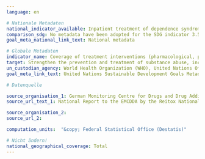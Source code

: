 ```yaml
---
language: en

# Nationale Metadaten
national_indicator_available: Inpatient treatment of dependence syndrom due to psychoactive substance use <br> Inpatient treatment of alcohol dependence
comparison_sdg: No metadata have been adopted for the SDG indicator 3.5.1.
goal_meta_national_link_text: National metadata

# Globale Metadaten
indicator_name: Coverage of treatment interventions (pharmacological, psychosocial and rehabilitation and aftercare services) for substance use disorders
target: Strengthen the prevention and treatment of substance abuse, including narcotic drug abuse and harmful use of alcohol
un_custodian_agency: World Health Organization (WHO), United Nations Office on Drugs and Crime (UNODC)
goal_meta_link_text: United Nations Sustainable Development Goals Metadata

# Datenquelle

source_organisation_1: German Monitoring Centre for Drugs and Drug Addiction (DBDD)
source_url_text_1: National Report to the EMCDDA by the Reitox National Focal Point, Workbook Drugs

source_organisation_2:
source_url_2:

computation_units:  "&copy; Federal Statistical Office (Destatis)"

# Nicht ändern!
national_geographical_coverage: Total
---
```


